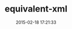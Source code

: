 ---
layout: post
title:  "equivalent-xml"
repo:   "mbklein/equivalent-xml"
date:   2015-02-18 17:21:33
gemurl: http://github.com/mbklein/equivalent-xml
---